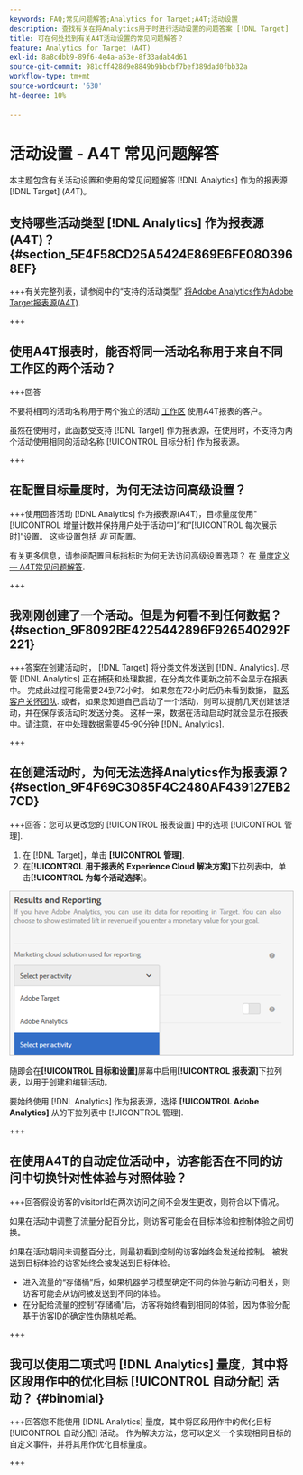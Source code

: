 ```yaml
---
keywords: FAQ;常见问题解答;Analytics for Target;A4T;活动设置
description: 查找有关在将Analytics用于时进行活动设置的问题答案 [!DNL Target] (A4T)。 A4T允许您将Analytics报表用于 [!DNL Target] 活动。
title: 可在何处找到有关A4T活动设置的常见问题解答？
feature: Analytics for Target (A4T)
exl-id: 8a8cdbb9-89f6-4e4a-a53e-8f33adab4d61
source-git-commit: 981cff428d9e8849b9bbcbf7bef389dad0fbb32a
workflow-type: tm+mt
source-wordcount: '630'
ht-degree: 10%

---
```


# 活动设置 - A4T 常见问题解答

本主题包含有关活动设置和使用的常见问题解答 [!DNL Analytics] 作为的报表源 [!DNL Target] (A4T)。

## 支持哪些活动类型 [!DNL Analytics] 作为报表源(A4T)？ {#section_5E4F58CD25A5424E869E6FE0803968EF}

+++有关完整列表，请参阅中的“支持的活动类型” [将Adobe Analytics作为Adobe Target报表源(A4T)](/help/main/c-integrating-target-with-mac/a4t/a4t.md#concept_7540C8C04259434AB6EE33B09F47A1DE).

+++

## 使用A4T报表时，能否将同一活动名称用于来自不同工作区的两个活动？

+++回答

不要将相同的活动名称用于两个独立的活动 [工作区](/help/main/administrating-target/c-user-management/property-channel/property-channel.md) 使用A4T报表的客户。

虽然在使用时，此函数受支持 [!DNL Target] 作为报表源，在使用时，不支持为两个活动使用相同的活动名称 [!UICONTROL 目标分析] 作为报表源。

+++

## 在配置目标量度时，为何无法访问高级设置？

+++使用回答活动 [!DNL Analytics] 作为报表源(A4T)，目标量度使用&quot;[!UICONTROL 增量计数并保持用户处于活动中]”和“[!UICONTROL 每次展示时]”设置。 这些设置包括 *非* 可配置。

有关更多信息，请参阅配置目标指标时为何无法访问高级设置选项？ 在 [量度定义 — A4T常见问题解答](/help/main/c-integrating-target-with-mac/a4t/r-a4t-faq/a4t-faq-metric-definition.md).

+++

## 我刚刚创建了一个活动。但是为何看不到任何数据？ {#section_9F8092BE4225442896F926540292F221}


+++答案在创建活动时， [!DNL Target] 将分类文件发送到 [!DNL Analytics]. 尽管 [!DNL Analytics] 正在捕获和处理数据，在分类文件更新之前不会显示在报表中。 完成此过程可能需要24到72小时。 如果您在72小时后仍未看到数据， [联系客户关怀团队](/help/main/cmp-resources-and-contact-information.md#reference_ACA3391A00EF467B87930A450050077C). 或者，如果您知道自己启动了一个活动，则可以提前几天创建该活动，并在保存该活动时发送分类。 这样一来，数据在活动启动时就会显示在报表中。请注意，在中处理数据需要45-90分钟 [!DNL Analytics].

+++

## 在创建活动时，为何无法选择Analytics作为报表源？ {#section_9F4F69C3085F4C2480AF439127EB27CD}

+++回答：您可以更改您的 [!UICONTROL 报表设置] 中的选项 [!UICONTROL 管理].

1. 在 [!DNL Target]，单击 **[!UICONTROL 管理]**.
1. 在&#x200B;**[!UICONTROL 用于报表的 Experience Cloud 解决方案]**&#x200B;下拉列表中，单击&#x200B;**[!UICONTROL 为每个活动选择]**。

![为每个活动选择图像](assets/select-per-activity.png)

随即会在&#x200B;**[!UICONTROL 目标和设置]**&#x200B;屏幕中启用&#x200B;**[!UICONTROL 报表源]**&#x200B;下拉列表，以用于创建和编辑活动。

要始终使用 [!DNL Analytics] 作为报表源，选择 **[!UICONTROL Adobe Analytics]** 从的下拉列表中 [!UICONTROL 管理].

+++

## 在使用A4T的自动定位活动中，访客能否在不同的访问中切换针对性体验与对照体验？

+++回答假设访客的visitorId在两次访问之间不会发生更改，则符合以下情况。

如果在活动中调整了流量分配百分比，则访客可能会在目标体验和控制体验之间切换。

如果在活动期间未调整百分比，则最初看到控制的访客始终会发送给控制。 被发送到目标体验的访客始终会被发送到目标体验。

* 进入流量的“存储桶”后，如果机器学习模型确定不同的体验与新访问相关，则访客可能会从访问被发送到不同的体验。
* 在分配给流量的控制“存储桶”后，访客将始终看到相同的体验，因为体验分配基于访客ID的确定性伪随机哈希。

+++

## 我可以使用二项式吗 [!DNL Analytics] 量度，其中将区段用作中的优化目标 [!UICONTROL 自动分配] 活动？ {#binomial}

+++回答您不能使用 [!DNL Analytics] 量度，其中将区段用作中的优化目标 [!UICONTROL 自动分配] 活动。 作为解决方法，您可以定义一个实现相同目标的自定义事件，并将其用作优化目标量度。

+++